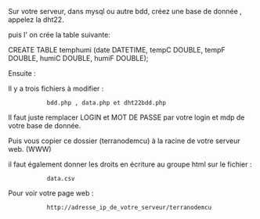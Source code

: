 Sur votre serveur, dans mysql ou autre bdd, créez une base de donnée , appelez la dht22.

puis l' on crée la table suivante:

CREATE TABLE temphumi (date DATETIME, tempC DOUBLE, tempF DOUBLE, humiC DOUBLE, humiF DOUBLE);


Ensuite :


Il y a trois fichiers à modifier :

               bdd.php , data.php et dht22bdd.php 

Il faut juste remplacer LOGIN  et MOT DE PASSE par votre login et mdp de votre base de donnée.


Puis vous copier ce dossier (terranodemcu) à la racine de votre serveur web. (WWW)

il faut également donner les droits en écriture au groupe html sur le fichier :

               data.csv
              

Pour voir votre page web : 

               http://adresse_ip_de_votre_serveur/terranodemcu
